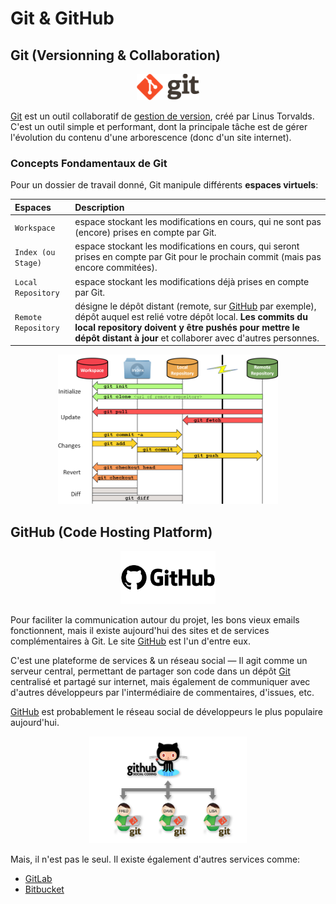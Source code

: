 # Git & GitHub

## Git (Versionning & Collaboration)

<p align="center">
  <img src='img/Git.png'  width='20%'>
</p>

[Git](https://git-scm.com/) est un outil collaboratif de [gestion de version](https://fr.wikipedia.org/wiki/Gestion_de_versions), créé par Linus Torvalds. C'est un outil simple et performant, dont la principale tâche est de gérer l'évolution du contenu d'une arborescence (donc d'un site internet).

### Concepts Fondamentaux de Git

Pour un dossier de travail donné, Git manipule différents **espaces virtuels**:

| Espaces             | Description                           |
| :------------------ | :------------------------------------ | 
| `Workspace`         | espace stockant les modifications en cours, qui ne sont pas (encore) prises en compte par Git. |
| `Index (ou Stage)`  | espace stockant les modifications en cours, qui seront prises en compte par Git pour le prochain commit (mais pas encore commitées). |
| `Local Repository`  | espace stockant les modifications déjà prises en compte par Git. |
| `Remote Repository` | désigne le dépôt distant (remote, sur [GitHub](https://github.com/) par exemple), dépôt auquel est relié votre dépôt local. **Les commits du local repository doivent y être pushés pour mettre le dépôt distant à jour** et collaborer avec d'autres personnes. |

<p align="center">
  <img src='img/Git_Overview.png'  width='70%'>
</p>

## GitHub (Code Hosting Platform)

<p align="center">
  <img src='img/Git_Hub.png'  width='30%'>
</p>

Pour faciliter la communication autour du projet, les bons vieux emails fonctionnent, mais il existe aujourd'hui des sites et de services complémentaires à Git. Le site [GitHub](https://github.com/) est l'un d'entre eux.

C'est une plateforme de services & un réseau social — Il agit comme un serveur central, permettant de partager son code dans un dépôt [Git](https://git-scm.com/) centralisé et partagé sur internet, mais également de communiquer avec d'autres développeurs par l'intermédiaire de commentaires, d'issues, etc.

[GitHub](https://github.com/) est probablement le réseau social de développeurs le plus populaire aujourd'hui.

<p align="center">
  <img src='img/Github_Social.png'  width='50%'>
</p>

Mais, il n'est pas le seul. Il existe également d'autres services comme:

- [GitLab](https://docs.gitlab.com/ee/user/project/repository/)
- [Bitbucket](https://bitbucket.org/)
